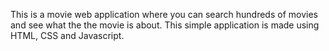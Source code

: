 This is a movie web application where you can search hundreds of movies and see what the the movie is about. This simple application is made using HTML, CSS and Javascript.
